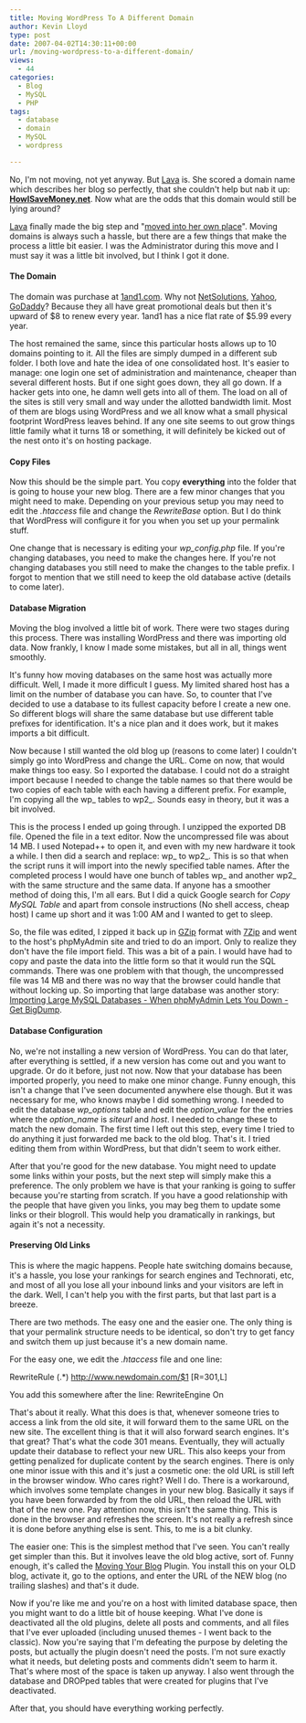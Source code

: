 ```yaml
---
title: Moving WordPress To A Different Domain
author: Kevin Lloyd
type: post
date: 2007-04-02T14:30:11+00:00
url: /moving-wordpress-to-a-different-domain/
views:
  - 44
categories:
  - Blog
  - MySQL
  - PHP
tags:
  - database
  - domain
  - MySQL
  - wordpress

---
```

No, I'm not moving, not yet anyway. But [Lava][1] is. She scored a domain name which describes her blog so perfectly, that she couldn't help but nab it up: [**HowISaveMoney.net**][2]. Now what are the odds that this domain would still be lying around?

[Lava][1] finally made the big step and "[moved into her own place][3]". Moving domains is always such a hassle, but there are a few things that make the process a little bit easier. I was the Administrator during this move and I must say it was a little bit involved, but I think I got it done.

#### The Domain

The domain was purchase at [1and1.com][4]. Why not [NetSolutions][5], [Yahoo][6], [GoDaddy][7]? Because they all have great promotional deals but then it's upward of $8 to renew every year. 1and1 has a nice flat rate of $5.99 every year.

The host remained the same, since this particular hosts allows up to 10 domains pointing to it. All the files are simply dumped in a different sub folder. I both love and hate the idea of one consolidated host. It's easier to manage: one login one set of administration and maintenance, cheaper than several different hosts. But if one sight goes down, they all go down. If a hacker gets into one, he damn well gets into all of them. The load on all of the sites is still very small and way under the allotted bandwidth limit. Most of them are blogs using WordPress and we all know what a small physical footprint WordPress leaves behind. If any one site seems to out grow things little family what it turns 18 or something, it will definitely be kicked out of the nest onto it's on hosting package.

#### Copy Files

Now this should be the simple part. You copy **everything** into the folder that is going to house your new blog. There are a few minor changes that you might need to make. Depending on your previous setup you may need to edit the _.htaccess_ file and change the _RewriteBase_ option. But I do think that WordPress will configure it for you when you set up your permalink stuff.

One change that is necessary is editing your _wp_config.php_ file. If you're changing databases, you need to make the changes here. If you're not changing databases you still need to make the changes to the table prefix. I forgot to mention that we still need to keep the old database active (details to come later).

#### <!--more-->Database Migration

Moving the blog involved a little bit of work. There were two stages during this process. There was installing WordPress and there was importing old data. Now frankly, I know I made some mistakes, but all in all, things went smoothly.

It's funny how moving databases on the same host was actually more difficult. Well, I made it more difficult I guess. My limited shared host has a limit on the number of database you can have. So, to counter that I've decided to use a database to its fullest capacity before I create a new one. So different blogs will share the same database but use different table prefixes for identification. It's a nice plan and it does work, but it makes imports a bit difficult.

Now because I still wanted the old blog up (reasons to come later) I couldn't simply go into WordPress and change the URL. Come on now, that would make things too easy. So I exported the database. I could not do a straight import because I needed to change the table names so that there would be two copies of each table with each having a different prefix. For example, I'm copying all the wp_ tables to wp2_. Sounds easy in theory, but it was a bit involved.

This is the process I ended up going through. I unzipped the exported DB file. Opened the file in a text editor. Now the uncompressed file was about 14 MB. I used Notepad++ to open it, and even with my new hardware it took a while. I then did a search and replace: wp_ to wp2\_. This is so that when the script runs it will import into the newly specified table names. After the completed process I would have one bunch of tables wp\_ and another wp2_ with the same structure and the same data. If anyone has a smoother method of doing this, I'm all ears. But I did a quick Google search for _Copy MySQL Table_ and apart from console instructions (No shell access, cheap host) I came up short and it was 1:00 AM and I wanted to get to sleep.

So, the file was edited, I zipped it back up in [GZip][8] format with [7Zip][9] and went to the host's phpMyAdmin site and tried to do an import. Only to realize they don't have the file import field. This was a bit of a pain. I would have had to copy and paste the data into the little form so that it would run the SQL commands. There was one problem with that though, the uncompressed file was 14 MB and there was no way that the browser could handle that without locking up. So importing that large database was another story: [Importing Large MySQL Databases - When phpMyAdmin Lets You Down - Get BigDump][10].

#### Database Configuration

No, we're not installing a new version of WordPress. You can do that later, after everything is settled, if a new version has come out and you want to upgrade. Or do it before, just not now. Now that your database has been imported properly, you need to make one minor change. Funny enough, this isn't a change that I've seen documented anywhere else though. But it was necessary for me, who knows maybe I did something wrong. I needed to edit the database _wp_options_ table and edit the _option_value_ for the entries where the _option_name_ is _siteurl_ and _host_. I needed to change these to match the new domain. The first time I left out this step, every time I tried to do anything it just forwarded me back to the old blog. That's it. I tried editing them from within WordPress, but that didn't seem to work either.

After that you're good for the new database. You might need to update some links within your posts, but the next step will simply make this a preference. The only problem we have is that your ranking is going to suffer because you're starting from scratch. If you have a good relationship with the people that have given you links, you may beg them to update some links or their blogroll. This would help you dramatically in rankings, but again it's not a necessity.

#### Preserving Old Links

This is where the magic happens. People hate switching domains because, it's a hassle, you lose your rankings for search engines and Technorati, etc, and most of all you lose all your inbound links and your visitors are left in the dark. Well, I can't help you with the first parts, but that last part is a breeze.

There are two methods. The easy one and the easier one. The only thing is that your permalink structure needs to be identical, so don't try to get fancy and switch them up just because it's a new domain name.

For the easy one, we edit the _.htaccess_ file and one line:

RewriteRule (.*) http://www.newdomain.com/$1 [R=301,L]

You add this somewhere after the line: RewriteEngine On

That's about it really. What this does is that, whenever someone tries to access a link from the old site, it will forward them to the same URL on the new site. The excellent thing is that it will also forward search engines. It's that great? That's what the code 301 means. Eventually, they will actually update their database to reflect your new URL. This also keeps your from getting penalized for duplicate content by the search engines. There is only one minor issue with this and it's just a cosmetic one: the old URL is still left in the browser window. Who cares right? Well I do. There is a workaround, which involves some template changes in your new blog. Basically it says if you have been forwarded by from the old URL, then reload the URL with that of the new one. Pay attention now, this isn't the same thing. This is done in the browser and refreshes the screen. It's not really a refresh since it is done before anything else is sent. This, to me is a bit clunky.

The easier one: This is the simplest method that I've seen. You can't really get simpler than this. But it involves leave the old blog active, sort of. Funny enough, it's called the [Moving Your Blog][11] Plugin. You install this on your OLD blog, activate it, go to the options, and enter the URL of the NEW blog (no trailing slashes) and that's it dude.

Now if you're like me and you're on a host with limited database space, then you might want to do a little bit of house keeping. What I've done is deactivated all the old plugins, delete all posts and comments, and all files that I've ever uploaded (including unused themes - I went back to the classic). Now you're saying that I'm defeating the purpose by deleting the posts, but actually the plugin doesn't need the posts. I'm not sure exactly what it needs, but deleting posts and comments didn't seem to harm it. That's where most of the space is taken up anyway. I also went through the database and DROPped tables that were created for plugins that I've deactivated.

After that, you should have everything working perfectly.

 [1]: http://www.HowISaveMoney.net
 [2]: http://www.HowISaveMoney.net/ "How I Save Money"
 [3]: http://www.howisavemoney.net/2007/04/01/im-getting-my-own-place/
 [4]: http://www.1and1.com
 [5]: http://www.networksolutions.com "Web Hosting, web site design and domains from Network Solutions"
 [6]: http://www.yahoo.com
 [7]: http://www.GoDaddy.com
 [8]: http://en.wikipedia.org/wiki/Gzip "Gzip - Wikipedia, the free encyclopedia"
 [9]: http://www.7-zip.org/
 [10]: https://webdevelopment2.com/php/importing-large-mysql-databases-when-phpmyadmin-lets-you-down-get-bigdump.htm
 [11]: http://rmarsh.com/2006/09/23/moving-your-blog/
